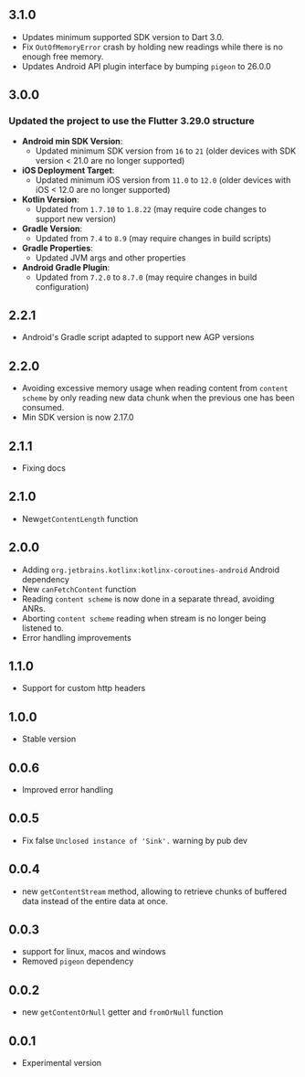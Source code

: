 ## 3.1.0
* Updates minimum supported SDK version to Dart 3.0.
* Fix `OutOfMemoryError` crash by holding new readings while there is no enough free memory.
* Updates Android API plugin interface by bumping `pigeon` to 26.0.0

## 3.0.0
### Updated the project to use the Flutter 3.29.0 structure

- **Android min SDK Version**:
  - Updated minimum SDK version from `16` to `21` (older devices with SDK version < 21.0 are no longer supported)
- **iOS Deployment Target**:
  - Updated minimum iOS version from `11.0` to `12.0` (older devices with iOS < 12.0 are no longer supported)
- **Kotlin Version**:
  - Updated from `1.7.10` to `1.8.22` (may require code changes to support new version)
- **Gradle Version**:
  - Updated from `7.4` to `8.9` (may require changes in build scripts)
- **Gradle Properties**:
  - Updated JVM args and other properties
- **Android Gradle Plugin**:
  - Updated from `7.2.0` to `8.7.0` (may require changes in build configuration)
## 2.2.1

- Android's Gradle script adapted to support new AGP versions

## 2.2.0

* Avoiding excessive memory usage when reading content from `content scheme` by only reading new
  data chunk when the previous one has been consumed.
* Min SDK version is now 2.17.0

## 2.1.1

* Fixing docs

## 2.1.0

* New`getContentLength` function

## 2.0.0

* Adding `org.jetbrains.kotlinx:kotlinx-coroutines-android` Android dependency
* New `canFetchContent` function
* Reading `content scheme` is now done in a separate thread, avoiding ANRs.
* Aborting `content scheme` reading when stream is no longer being listened to.
* Error handling improvements

## 1.1.0

* Support for custom http headers

## 1.0.0

* Stable version

## 0.0.6

* Improved error handling

## 0.0.5

* Fix false `Unclosed instance of 'Sink'.` warning by pub dev

## 0.0.4

* new `getContentStream` method, allowing to retrieve chunks of buffered data instead of the entire
  data at once.

## 0.0.3

* support for linux, macos and windows
* Removed `pigeon` dependency

## 0.0.2

* new `getContentOrNull` getter and `fromOrNull` function

## 0.0.1

* Experimental version
